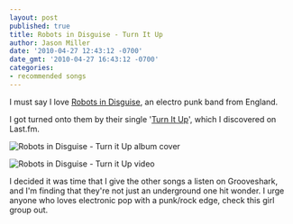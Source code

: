 ```yaml
---
layout: post
published: true
title: Robots in Disguise - Turn It Up
author: Jason Miller
date: '2010-04-27 12:43:12 -0700'
date_gmt: '2010-04-27 16:43:12 -0700'
categories:
- recommended songs
---
```


I must say I love [Robots in Disguise](http://www.robotsindisguise.co.uk/), an
electro punk band from England.

I got turned onto them by their single '[Turn It
Up](http://www.robotsindisguise.co.uk/music/turn-it-up/)', which I discovered on
Last.fm.

![Robots in Disguise - Turn it Up album cover]({{site.assets.url_prefix}}/images/posts/2010-04-27/robots-in-disguise-turn-it-up.jpg "Robots in Disguise - Turn It Up single cover")

![Robots in Disguise - Turn it Up video](//www.youtube.com/watch?v=6H13RprHi3I)

I decided it was time that I give the other songs a listen on Grooveshark, and
I'm finding that they're not just an underground one hit wonder. I urge anyone
who loves electronic pop with a punk/rock edge, check this girl group out.
